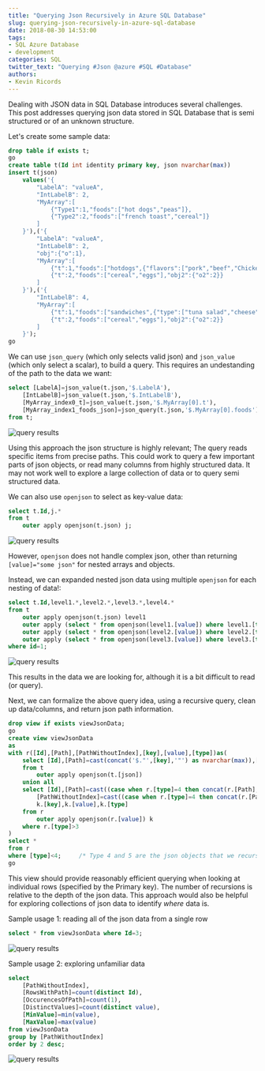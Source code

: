 ```yaml
---
title: "Querying Json Recursively in Azure SQL Database"
slug: querying-json-recursively-in-azure-sql-database
date: 2018-08-30 14:53:00
tags:
- SQL Azure Database
- development
categories: SQL
twitter_text: "Querying #Json @azure #SQL #Database"
authors: 
- Kevin Ricords
---
```


Dealing with JSON data in SQL Database introduces several challenges.  This post addresses querying json data stored in SQL Database that is semi structured or of an unknown structure.

Let's create some sample data:

```sql
drop table if exists t;
go
create table t(Id int identity primary key, json nvarchar(max))
insert t(json)
	values('{
		"LabelA": "valueA",
		"IntLabelB": 2,
		"MyArray":[
			{"Type1":1,"foods":["hot dogs","peas"]},
			{"Type2":2,"foods":["french toast","cereal"]}
		]
	}'),('{
		"LabelA": "valueA",
		"IntLabelB": 2,
		"obj":{"o":1},
		"MyArray":[
			{"t":1,"foods":["hotdogs",{"flavors":["pork","beef","Chicken"]}]},
			{"t":2,"foods":["cereal","eggs"],"obj2":{"o2":2}}
		]
	}'),('{
		"IntLabelB": 4,
		"MyArray":[
			{"t":1,"foods":["sandwiches",{"type":["tuna salad","cheese"]}]},
			{"t":2,"foods":["cereal","eggs"],"obj2":{"o2":2}}
		]
	}');
go
```

We can use `json_query` (which only selects valid json) and `json_value` (which only select a scalar), to build a query.  This requires an undestanding of the path to the data we want:

```sql
select [LabelA]=json_value(t.json,'$.LabelA'),
	[IntLabelB]=json_value(t.json,'$.IntLabelB'),
	[MyArray_index0_t]=json_value(t.json,'$.MyArray[0].t'),
	[MyArray_index1_foods_json]=json_query(t.json,'$.MyArray[0].foods')
from t;
```
![query results](https://user-images.githubusercontent.com/7989792/44873064-34a98780-ac65-11e8-991b-a40f98b3bafc.PNG)

Using this approach the json structure is highly relevant; The query reads specific items from precise paths.  This could work to query a few important parts of json objects, or read many columns from highly structured data.  It may not work well to explore a large collection of data or to query semi structured data.

We can also use `openjson` to select as key-value data:

```sql
select t.Id,j.*
from t
	outer apply openjson(t.json) j;
```
![query results](https://user-images.githubusercontent.com/7989792/44873063-34a98780-ac65-11e8-8af2-7ea5fca8da44.PNG)

However, `openjson` does not handle complex json, other than returning `[value]="some json"` for nested arrays and objects.

Instead, we can expanded nested json data using multiple `openjson` for each nesting of data!:

```sql
select t.Id,level1.*,level2.*,level3.*,level4.*
from t
	outer apply openjson(t.json) level1
	outer apply (select * from openjson(level1.[value]) where level1.[type]>3) level2
	outer apply (select * from openjson(level2.[value]) where level2.[type]>3) level3
	outer apply (select * from openjson(level3.[value]) where level3.[type]>3) level4
where id=1;
```
![query results](https://user-images.githubusercontent.com/7989792/44873062-34a98780-ac65-11e8-9ef8-483dc8a6a6ea.PNG)


This results in the data we are looking for, although it is a bit difficult to read (or query).

Next, we can formalize the above query idea, using a recursive query, clean up data/columns, and return json path information.

```sql
drop view if exists viewJsonData;
go
create view viewJsonData
as
with r([Id],[Path],[PathWithoutIndex],[key],[value],[type])as(
	select [Id],[Path]=cast(concat('$."',[key],'"') as nvarchar(max)),[PathWithoutIndex]=cast(concat('$."',[key],'"') as nvarchar(max)),[key],[value],[type]
	from t
		outer apply openjson(t.[json])
	union all
	select [Id],[Path]=cast((case when r.[type]=4 then concat(r.[Path],'[',k.[key],']') else concat(r.[Path],'."',k.[key],'"') end) as nvarchar(max)),
		[PathWithoutIndex]=cast((case when r.[type]=4 then concat(r.[PathWithoutIndex],'[]') else concat(r.[PathWithoutIndex],'."',k.[key],'"') end) as nvarchar(max)),
		k.[key],k.[value],k.[type]
	from r
		outer apply openjson(r.[value]) k
	where r.[type]>3
)
select *
from r
where [type]<4;		/* Type 4 and 5 are the json objects that we recursively open, so those data elements would also exist in the query results as type<4 */
go
```

This view should provide reasonably efficient querying when looking at individual rows (specified by the Primary key).  The number of recursions is relative to the depth of the json data.
This approach would also be helpful for exploring collections of json data to identify _where_ data is.

Sample usage 1: reading all of the json data from a single row
```sql
select * from viewJsonData where Id=3;
```
![query results](https://user-images.githubusercontent.com/7989792/44873067-34a98780-ac65-11e8-9aa8-d791606d828e.PNG)

Sample usage 2: exploring unfamiliar data
```sql
select
	[PathWithoutIndex],
	[RowsWithPath]=count(distinct Id),
	[OccurencesOfPath]=count(1),
	[DistinctValues]=count(distinct value),
	[MinValue]=min(value),
	[MaxValue]=max(value)
from viewJsonData
group by [PathWithoutIndex]
order by 2 desc;
```
![query results](https://user-images.githubusercontent.com/7989792/44873065-34a98780-ac65-11e8-8225-3293f41d7588.PNG)
